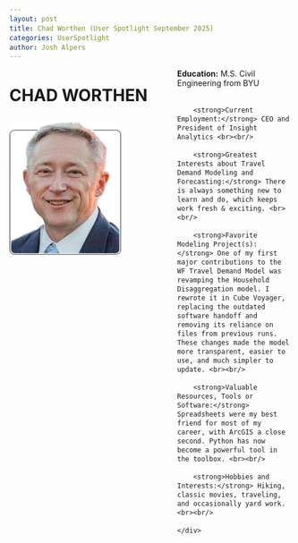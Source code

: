```yaml
---
layout: post
title: Chad Worthen (User Spotlight September 2025)
categories: UserSpotlight
author: Josh Alpers 
---
```


<div class="header">
    <div class="header-image">
        <p style="font-size: 22pt; font-weight: bold;">CHAD WORTHEN</p>
        <img src="../images/ChadWorthen.jpg" width="200px" alt="Chad Worthen" />
    </div>
    <div class="header-content">
        <strong>Education:</strong> M.S. Civil Engineering from BYU<br><br/>
		
		<strong>Current Employment:</strong> CEO and President of Insight Analytics <br><br/>
		
        <strong>Greatest Interests about Travel Demand Modeling and Forecasting:</strong> There is always something new to learn and do, which keeps work fresh & exciting. <br><br/>

        <strong>Favorite Modeling Project(s):</strong> One of my first major contributions to the WF Travel Demand Model was revamping the Household Disaggregation model. I rewrote it in Cube Voyager, replacing the outdated software handoff and removing its reliance on files from previous runs. These changes made the model more transparent, easier to use, and much simpler to update. <br><br/>

        <strong>Valuable Resources, Tools or Software:</strong> Spreadsheets were my best friend for most of my career, with ArcGIS a close second. Python has now become a powerful tool in the toolbox. <br><br/>

        <strong>Hobbies and Interests:</strong> Hiking, classic movies, traveling, and occasionally yard work. <br><br/> 

    </div>
</div>

<style>
    .header {
        display: flex;
        flex-wrap: wrap;
    }

    .header-image {
        flex: 0 0 300px;
        text-align: left;
    }

    .header-content {
        flex: 1;
    }

    .header-image img {
        max-width: 200%;
    }
</style>
